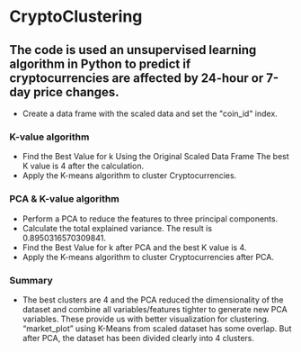 # CryptoClustering
## The code is used an unsupervised learning algorithm in Python to predict if cryptocurrencies are affected by 24-hour or 7-day price changes.
-	Create a data frame with the scaled data and set the "coin_id" index.
### K-value algorithm
-	Find the Best Value for k Using the Original Scaled Data Frame
The best K value is 4 after the calculation.
-	Apply the K-means algorithm to cluster Cryptocurrencies.
### PCA & K-value algorithm
-	Perform a PCA to reduce the features to three principal components.
-	Calculate the total explained variance. The result is 0.8950316570309841.
-	Find the Best Value for k after PCA and the best K value is 4.
-	Apply the K-means algorithm to cluster Cryptocurrencies after PCA.
### Summary
-	The best clusters are 4 and the PCA reduced the dimensionality of the dataset and combine all variables/features tighter to generate new PCA variables. These provide us with better visualization for clustering. “market_plot” using K-Means from scaled dataset has some overlap. But after PCA, the dataset has been divided clearly into 4 clusters.
